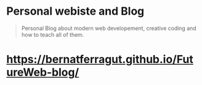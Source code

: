 # Personal webiste and Blog

> Personal Blog about modern web developement, creative coding and how to teach all of them.

# https://bernatferragut.github.io/FutureWeb-blog/
